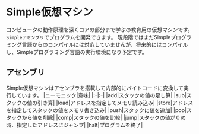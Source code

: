 # Simple仮想マシン
コンピュータの動作原理を深くコアの部分まで学ぶの教育用の仮想マシンです。`Simpleアセンブリ`でプログラムを開発できます。
現段階ではまだSimpleプログラミング言語からのコンパイルには対応していませんが、将来的にはコンパイルし、Simpleプログラミング言語の実行環境になり予定です。

## アセンブリ
Simple仮想マシンはアセンブラを搭載して内部的にバイトコードに変換して実行しています。
|ニーモニック|意味|
|:-|:-|
|add|スタックの値の足し算|
|sub|スタックの値の引き算|
|load|アドレスを指定してメモリ読み込み|
|store|アドレスを指定してスタックの値をメモリ書き込み|
|push|スタックに値を追加|
|pop|スタックから値を削除|
|comp|スタックの値を比較|
|jump|スタックの値が０の時、指定したアドレスにジャンプ|
|halt|プログラムを終了|
